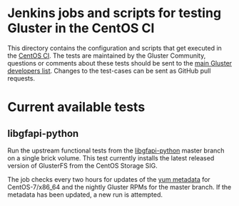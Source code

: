 # Jenkins jobs and scripts for testing Gluster in the CentOS CI

This directory contains the configuration and scripts that get executed in the
[CentOS CI](https://ci.centos.org/view/Gluster/). The tests are maintained by
the Gluster Community, questions or comments about these tests should be sent
to the [main Gluster developers
list](http://www.gluster.org/mailman/listinfo/gluster-devel). Changes to the
test-cases can be sent as GitHub pull requests.

# Current available tests

## libgfapi-python
Run the upstream functional tests from the
[libgfapi-python](https://github.com/gluster/libgfapi-python) master branch on
a single brick volume. This test currently installs the latest released version
of GlusterFS from the CentOS Storage SIG.

The job checks every two hours for updates of the [yum 
metadata](http://artifacts.ci.centos.org/gluster/nightly/master/7/x86_64/repodata/repomd.xml)
for CentOS-7/x86_64 and the nightly Gluster RPMs for the master branch. If the
metadata has been updated, a new run is attempted.
